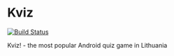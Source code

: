 # Kviz
[![Build Status](https://travis-ci.org/vycius/kviz.svg)](https://travis-ci.org/vycius/kviz)

Kviz! - the most popular Android quiz game in Lithuania
